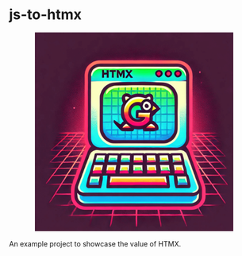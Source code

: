 # js-to-htmx


<p align="center">
  <img src="/web/static/images/js-to-htmx.png" alt="drawing" width="400"/>
</p>


An example project to showcase the value of HTMX.
